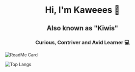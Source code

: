 <h1 align="center">Hi, I'm Kaweees 👋</h1>
<h2 align="center">Also known as "Kiwis"</h5>
<h3 align="center">Curious, Contriver and Avid Learner 💻</h3>

![ReadMe Card](https://github-readme-stats.vercel.app/api?username=Kaweees&show_icons=true&count_private=true&include_all_commits=true&title_color=fff&icon_color=2f96c0&text_color=D8AB4C&bg_color=222222)

![Top Langs](https://github-readme-stats.vercel.app/api/top-langs/?username=Kaweees&title_color=fff&icon_color=2f96c0&text_color=D8AB4C&bg_color=222222)



<!--
Useful Resources:
  - Flag List: https://emojipedia.org/flags/

**Kaweees/Kaweees** is a ✨ _special_ ✨ repository because its `README.md` (this file) appears on your GitHub profile.

Here are some ideas to get you started:

- 🔭 I’m currently working on ...
- 🌱 I’m currently learning ...
- 👯 I’m looking to collaborate on ...
- 🤔 I’m looking for help with ...
- 💬 Ask me about ...
- 📫 How to reach me: ...
- 😄 Pronouns: ...
- ⚡ Fun fact: ...
-->

